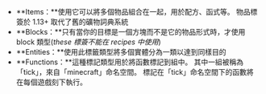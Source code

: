 * **Items：**使用它可以將多個物品組合在一起，用於配方、函式等。 物品標簽於 1.13+ 取代了舊的礦物詞典系統
* **Blocks：**只有當你的目標是一個方塊而不是它的物品形式時，才使用 block 類型(_these 標簽不能在 recipes 中使用_)
* **Entities：**使用此標籤類型將多個實體分為一類以達到同樣目的
* **Functions：**這種標記類型用於將函數標記到組中。 其中一組被稱為「tick」，來自「minecraft」命名空間。 標記在「tick」命名空間下的函數將在每個遊戲刻下執行。